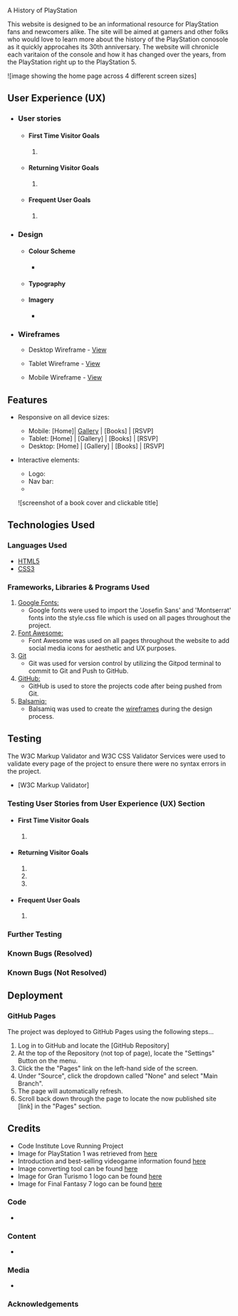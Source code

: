A History of PlayStation

This website is designed to be an informational resource for PlayStation fans and newcomers alike. The site will be aimed at gamers and other folks who would love to learn more about the history of the PlayStation conosole as it quickly approcahes its 30th anniversary. The website will chronicle each varitaion of the console and how it has changed over the years, from the PlayStation right up to the PlayStation 5.

![image showing the home page across 4 different screen sizes]

## User Experience (UX)

-   ### User stories

    -   #### First Time Visitor Goals

        1.

    -   #### Returning Visitor Goals

        1. 

    -   #### Frequent User Goals
        1. 

-   ### Design

    -   #### Colour Scheme
        -   
    -   #### Typography

    -   #### Imagery
        -   

*   ### Wireframes

    -   Desktop Wireframe - [View](assets/wireframes/Wireframes-Desktop.pdf) 

    -   Tablet Wireframe - [View](assets/wireframes/Wireframes-Tabelt.pdf)

    -   Mobile Wireframe - [View](assets/wireframes/Wireframes-Phone.pdf)

## Features

-   Responsive on all device sizes:
    - Mobile: [Home]| [Gallery](assets/readme/mobile-gallery.png) | [Books] | [RSVP]
    - Tablet: [Home] | [Gallery] | [Books] | [RSVP]
    - Desktop: [Home] | [Gallery] | [Books] | [RSVP]

-   Interactive elements:
    - Logo: 
    - Nav bar: 
    - 
    ![screenshot of a book cover and clickable title]

## Technologies Used

### Languages Used

-   [HTML5](https://en.wikipedia.org/wiki/HTML5)
-   [CSS3](https://en.wikipedia.org/wiki/Cascading_Style_Sheets)

### Frameworks, Libraries & Programs Used

1. [Google Fonts:](https://fonts.google.com/)
    - Google fonts were used to import the 'Josefin Sans' and 'Montserrat' fonts into the style.css file which is used on all pages throughout the project.
1. [Font Awesome:](https://fontawesome.com/)
    - Font Awesome was used on all pages throughout the website to add social media icons for aesthetic and UX purposes.
1. [Git](https://git-scm.com/)
    - Git was used for version control by utilizing the Gitpod terminal to commit to Git and Push to GitHub.
1. [GitHub:](https://github.com/)
    - GitHub is used to store the projects code after being pushed from Git.
1. [Balsamiq:](https://balsamiq.com/)
    - Balsamiq was used to create the [wireframes](https://github.com/StephHjar/dublin-book-club/tree/main/assets/readme) during the design process.

## Testing

The W3C Markup Validator and W3C CSS Validator Services were used to validate every page of the project to ensure there were no syntax errors in the project.

-   [W3C Markup Validator]

### Testing User Stories from User Experience (UX) Section

-   #### First Time Visitor Goals

    1. 

-   #### Returning Visitor Goals

    1. 

    2. 

    3. 

-   #### Frequent User Goals

    1.

### Further Testing


### Known Bugs (Resolved)




### Known Bugs (Not Resolved)



## Deployment

### GitHub Pages

The project was deployed to GitHub Pages using the following steps...

1. Log in to GitHub and locate the [GitHub Repository]
2. At the top of the Repository (not top of page), locate the "Settings" Button on the menu.
3. Click the the "Pages" link on the left-hand side of the screen.
4. Under "Source", click the dropdown called "None" and select "Main Branch".
5. The page will automatically refresh.
6. Scroll back down through the page to locate the now published site [link] in the "Pages" section.

## Credits

- Code Institute Love Running Project 
- Image for PlayStation 1 was retrieved from [here](https://commons.wikimedia.org/wiki/File:PSX-Console-wController.jpg)
- Introduction and best-selling videogame information found [here](https://en.wikipedia.org/wiki/PlayStation_(console))
- Image converting tool can be found [here](https://cloudconvert.com/avif-to-webp)
- Image for Gran Turismo 1 logo can be found [here](https://strategywiki.org/wiki/Gran_Turismo)
- Image for Final Fantasy 7 logo can be found [here](https://www.mobygames.com/game/final-fantasy-vii)

### Code

-   

### Content
-  

### Media

-   

### Acknowledgements
